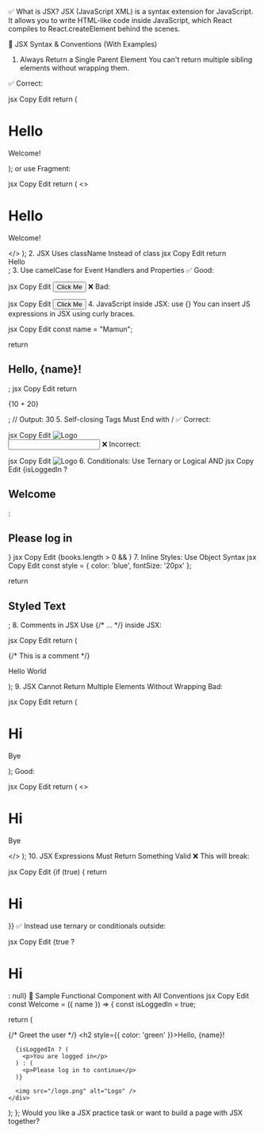 ✅ What is JSX?
JSX (JavaScript XML) is a syntax extension for JavaScript. It allows you to write HTML-like code inside JavaScript, which React compiles to React.createElement behind the scenes.

🔑 JSX Syntax & Conventions (With Examples)
1. Always Return a Single Parent Element
You can't return multiple sibling elements without wrapping them.

✅ Correct:

jsx
Copy
Edit
return (
  <div>
    <h1>Hello</h1>
    <p>Welcome!</p>
  </div>
);
or use Fragment:

jsx
Copy
Edit
return (
  <>
    <h1>Hello</h1>
    <p>Welcome!</p>
  </>
);
2. JSX Uses className Instead of class
jsx
Copy
Edit
return <div className="card">Hello</div>;
3. Use camelCase for Event Handlers and Properties
✅ Good:

jsx
Copy
Edit
<button onClick={handleClick}>Click Me</button>
❌ Bad:

jsx
Copy
Edit
<button onclick="handleClick()">Click Me</button>
4. JavaScript inside JSX: use {}
You can insert JS expressions in JSX using curly braces.

jsx
Copy
Edit
const name = "Mamun";

return <h2>Hello, {name}!</h2>;
jsx
Copy
Edit
return <p>{10 + 20}</p>; // Output: 30
5. Self-closing Tags Must End with /
✅ Correct:

jsx
Copy
Edit
<img src="logo.png" alt="Logo" />
<br />
<input type="text" />
❌ Incorrect:

jsx
Copy
Edit
<img src="logo.png" alt="Logo">
6. Conditionals: Use Ternary or Logical AND
jsx
Copy
Edit
{isLoggedIn ? <h2>Welcome</h2> : <h2>Please log in</h2>}
jsx
Copy
Edit
{books.length > 0 && <BookList books={books} />}
7. Inline Styles: Use Object Syntax
jsx
Copy
Edit
const style = {
  color: 'blue',
  fontSize: '20px'
};

return <h2 style={style}>Styled Text</h2>;
8. Comments in JSX
Use {/* ... */} inside JSX:

jsx
Copy
Edit
return (
  <div>
    {/* This is a comment */}
    <p>Hello World</p>
  </div>
);
9. JSX Cannot Return Multiple Elements Without Wrapping
Bad:

jsx
Copy
Edit
return (
  <h1>Hi</h1>
  <p>Bye</p>
);
Good:

jsx
Copy
Edit
return (
  <>
    <h1>Hi</h1>
    <p>Bye</p>
  </>
);
10. JSX Expressions Must Return Something Valid
❌ This will break:

jsx
Copy
Edit
{if (true) { return <h1>Hi</h1> }}
✅ Instead use ternary or conditionals outside:

jsx
Copy
Edit
{true ? <h1>Hi</h1> : null}
🧪 Sample Functional Component with All Conventions
jsx
Copy
Edit
const Welcome = ({ name }) => {
  const isLoggedIn = true;

  return (
    <div className="welcome">
      {/* Greet the user */}
      <h2 style={{ color: 'green' }}>Hello, {name}!</h2>

      {isLoggedIn ? (
        <p>You are logged in</p>
      ) : (
        <p>Please log in to continue</p>
      )}

      <img src="/logo.png" alt="Logo" />
    </div>
  );
};
Would you like a JSX practice task or want to build a page with JSX together?